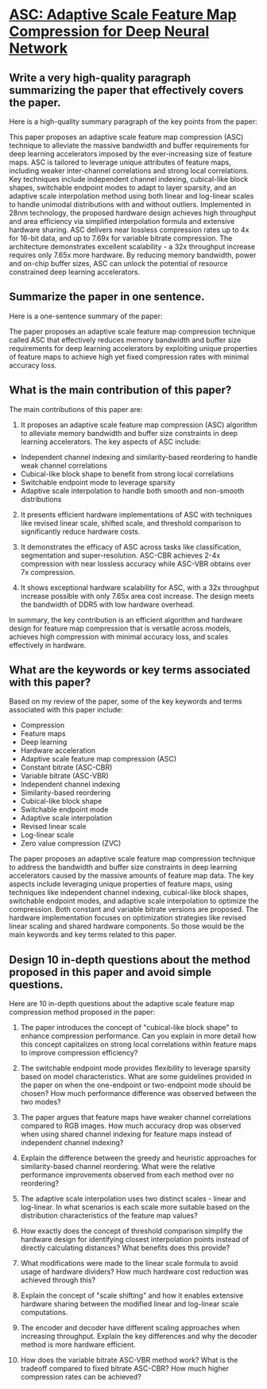 # [ASC: Adaptive Scale Feature Map Compression for Deep Neural Network](https://arxiv.org/abs/2312.08176)

## Write a very high-quality paragraph summarizing the paper that effectively covers the paper.

 Here is a high-quality summary paragraph of the key points from the paper:

This paper proposes an adaptive scale feature map compression (ASC) technique to alleviate the massive bandwidth and buffer requirements for deep learning accelerators imposed by the ever-increasing size of feature maps. ASC is tailored to leverage unique attributes of feature maps, including weaker inter-channel correlations and strong local correlations. Key techniques include independent channel indexing, cubical-like block shapes, switchable endpoint modes to adapt to layer sparsity, and an adaptive scale interpolation method using both linear and log-linear scales to handle unimodal distributions with and without outliers. Implemented in 28nm technology, the proposed hardware design achieves high throughput and area efficiency via simplified interpolation formula and extensive hardware sharing. ASC delivers near lossless compression rates up to 4x for 16-bit data, and up to 7.69x for variable bitrate compression. The architecture demonstrates excellent scalability - a 32x throughput increase requires only 7.65x more hardware. By reducing memory bandwidth, power and on-chip buffer sizes, ASC can unlock the potential of resource constrained deep learning accelerators.


## Summarize the paper in one sentence.

 Here is a one-sentence summary of the paper:

The paper proposes an adaptive scale feature map compression technique called ASC that effectively reduces memory bandwidth and buffer size requirements for deep learning accelerators by exploiting unique properties of feature maps to achieve high yet fixed compression rates with minimal accuracy loss.


## What is the main contribution of this paper?

 The main contributions of this paper are:

1. It proposes an adaptive scale feature map compression (ASC) algorithm to alleviate memory bandwidth and buffer size constraints in deep learning accelerators. The key aspects of ASC include:

- Independent channel indexing and similarity-based reordering to handle weak channel correlations
- Cubical-like block shape to benefit from strong local correlations 
- Switchable endpoint mode to leverage sparsity 
- Adaptive scale interpolation to handle both smooth and non-smooth distributions

2. It presents efficient hardware implementations of ASC with techniques like revised linear scale, shifted scale, and threshold comparison to significantly reduce hardware costs. 

3. It demonstrates the efficacy of ASC across tasks like classification, segmentation and super-resolution. ASC-CBR achieves 2-4x compression with near lossless accuracy while ASC-VBR obtains over 7x compression.

4. It shows exceptional hardware scalability for ASC, with a 32x throughput increase possible with only 7.65x area cost increase. The design meets the bandwidth of DDR5 with low hardware overhead.

In summary, the key contribution is an efficient algorithm and hardware design for feature map compression that is versatile across models, achieves high compression with minimal accuracy loss, and scales effectively in hardware.


## What are the keywords or key terms associated with this paper?

 Based on my review of the paper, some of the key keywords and terms associated with this paper include:

- Compression
- Feature maps 
- Deep learning
- Hardware acceleration
- Adaptive scale feature map compression (ASC)
- Constant bitrate (ASC-CBR)
- Variable bitrate (ASC-VBR) 
- Independent channel indexing
- Similarity-based reordering
- Cubical-like block shape
- Switchable endpoint mode
- Adaptive scale interpolation
- Revised linear scale
- Log-linear scale
- Zero value compression (ZVC)

The paper proposes an adaptive scale feature map compression technique to address the bandwidth and buffer size constraints in deep learning accelerators caused by the massive amounts of feature map data. The key aspects include leveraging unique properties of feature maps, using techniques like independent channel indexing, cubical-like block shapes, switchable endpoint modes, and adaptive scale interpolation to optimize the compression. Both constant and variable bitrate versions are proposed. The hardware implementation focuses on optimization strategies like revised linear scaling and shared hardware components. So those would be the main keywords and key terms related to this paper.


## Design 10 in-depth questions about the method proposed in this paper and avoid simple questions.

 Here are 10 in-depth questions about the adaptive scale feature map compression method proposed in the paper:

1) The paper introduces the concept of "cubical-like block shape" to enhance compression performance. Can you explain in more detail how this concept capitalizes on strong local correlations within feature maps to improve compression efficiency? 

2) The switchable endpoint mode provides flexibility to leverage sparsity based on model characteristics. What are some guidelines provided in the paper on when the one-endpoint or two-endpoint mode should be chosen? How much performance difference was observed between the two modes?

3) The paper argues that feature maps have weaker channel correlations compared to RGB images. How much accuracy drop was observed when using shared channel indexing for feature maps instead of independent channel indexing?

4) Explain the difference between the greedy and heuristic approaches for similarity-based channel reordering. What were the relative performance improvements observed from each method over no reordering?  

5) The adaptive scale interpolation uses two distinct scales - linear and log-linear. In what scenarios is each scale more suitable based on the distribution characteristics of the feature map values?

6) How exactly does the concept of threshold comparison simplify the hardware design for identifying closest interpolation points instead of directly calculating distances? What benefits does this provide?

7) What modifications were made to the linear scale formula to avoid usage of hardware dividers? How much hardware cost reduction was achieved through this?

8) Explain the concept of "scale shifting" and how it enables extensive hardware sharing between the modified linear and log-linear scale computations.

9) The encoder and decoder have different scaling approaches when increasing throughput. Explain the key differences and why the decoder method is more hardware efficient.

10) How does the variable bitrate ASC-VBR method work? What is the tradeoff compared to fixed bitrate ASC-CBR? How much higher compression rates can be achieved?
